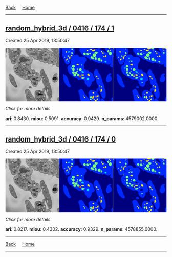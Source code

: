 
[Back](..)&nbsp;&nbsp;&nbsp;&nbsp;&nbsp;[Home](https://leapmanlab.github.io/snapshots)

---

<div class="summary"><a href="1"><h2>random_hybrid_3d / 0416 / 174 / 1</h2></a><p>Created 25 Apr 2019, 13:50:47
</p><a href="1"><img src="1/media/summary.png" align="center"></a><p>
<i>Click for more details</i>
</p></div>

**ari**: 0.8430. **miou**: 0.5091. **accuracy**: 0.9429. **n_params**: 4579002.0000. 

---

<div class="summary"><a href="0"><h2>random_hybrid_3d / 0416 / 174 / 0</h2></a><p>Created 25 Apr 2019, 13:50:47
</p><a href="0"><img src="0/media/summary.png" align="center"></a><p>
<i>Click for more details</i>
</p></div>

**ari**: 0.8217. **miou**: 0.4302. **accuracy**: 0.9329. **n_params**: 4578855.0000. 

---

[Back](..)&nbsp;&nbsp;&nbsp;&nbsp;&nbsp;[Home](https://leapmanlab.github.io/snapshots)

---